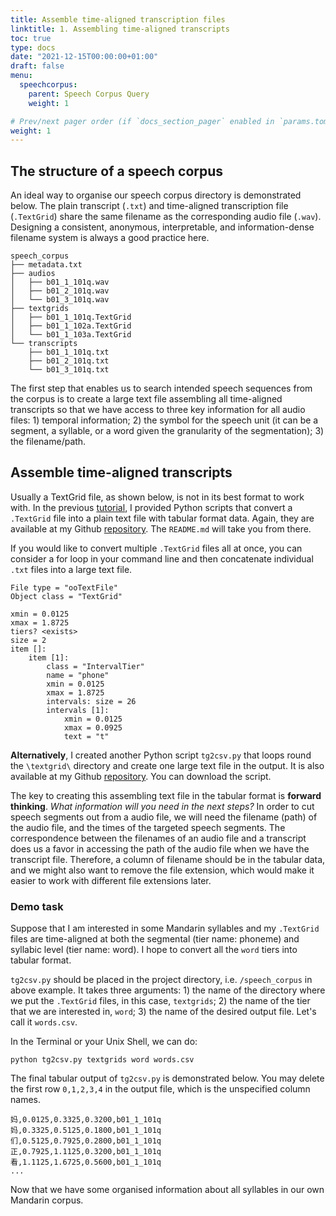 ```yaml
---
title: Assemble time-aligned transcription files
linktitle: 1. Assembling time-aligned transcripts
toc: true
type: docs
date: "2021-12-15T00:00:00+01:00"
draft: false
menu:
  speechcorpus:
    parent: Speech Corpus Query
    weight: 1

# Prev/next pager order (if `docs_section_pager` enabled in `params.toml`)
weight: 1
---
```


## The structure of a speech corpus
An ideal way to organise our speech corpus directory is demonstrated below. The plain transcript (`.txt`) and time-aligned transcription file (`.TextGrid`) share the same filename as the corresponding audio file (`.wav`). Designing a consistent, anonymous, interpretable, and information-dense filename system is always a good practice here.

```
speech_corpus
├── metadata.txt
├── audios
│   ├── b01_1_101q.wav
│   ├── b01_2_101q.wav
│   └── b01_3_101q.wav
├── textgrids
│   ├── b01_1_101q.TextGrid
│   ├── b01_1_102a.TextGrid
│   └── b01_1_103a.TextGrid
└── transcripts
    ├── b01_1_101q.txt
    ├── b01_2_101q.txt
    └── b01_3_101q.txt
```

The first step that enables us to search intended speech sequences from the corpus is to create a large text file assembling all time-aligned transcripts so that we have access to three key information for all audio files: 1) temporal information; 2) the symbol for the speech unit (it can be a segment, a syllable, or a word given the granularity of the segmentation); 3) the filename/path.

## Assemble time-aligned transcripts

Usually a TextGrid file, as shown below, is not in its best format to work with. In the previous [tutorial](https://chenzixu.rbind.io/resources/1forcedalignment/fa5/), I provided Python scripts that convert a `.TextGrid` file into a plain text file with tabular format data. Again, they are available at my Github [repository](https://github.com/chenchenzi/textgrid2table). The `README.md` will take you from there.

If you would like to convert multiple `.TextGrid` files all at once, you can consider a for loop in your command line and then concatenate individual `.txt` files into a large text file.

```
File type = "ooTextFile"
Object class = "TextGrid"

xmin = 0.0125 
xmax = 1.8725 
tiers? <exists> 
size = 2 
item []: 
    item [1]:
        class = "IntervalTier" 
        name = "phone" 
        xmin = 0.0125 
        xmax = 1.8725 
        intervals: size = 26 
        intervals [1]:
            xmin = 0.0125 
            xmax = 0.0925 
            text = "t" 
```

**Alternatively**, I created another Python script `tg2csv.py` that loops round the `\textgrid\` directory and create one large text file in the output. It is also available at my Github [repository](https://github.com/chenchenzi/textgrid2table). You can download the script.

The key to creating this assembling text file in the tabular format is **forward thinking**. *What information will you need in the next steps?* In order to cut speech segments out from a audio file, we will need the filename (path) of the audio file, and the times of the targeted speech segments. 
The correspondence between the filenames of an audio file and a transcript does us a favor in accessing the path of the audio file when we have the transcript file. Therefore, a column of filename should be in the tabular data, and we might also want to remove the file extension, which would make it easier to work with different file extensions later.

### Demo task
Suppose that I am interested in some Mandarin syllables and my `.TextGrid` files are time-aligned at both the segmental (tier name: phoneme) and syllabic level (tier name: word). I hope to convert all the `word` tiers into tabular format. 

`tg2csv.py` should be placed in the project directory, i.e. `/speech_corpus` in above example. It takes three arguments: 1) the name of the directory where we put the `.TextGrid` files, in this case, `textgrids`; 2) the name of the tier that we are interested in, `word`; 3) the name of the desired output file. Let's call it `words.csv`.

In the Terminal or your Unix Shell, we can do:
```
python tg2csv.py textgrids word words.csv
```
The final tabular output of `tg2csv.py` is demonstrated below. You may delete the first row `0,1,2,3,4` in the output file, which is the unspecified column names.

```
妈,0.0125,0.3325,0.3200,b01_1_101q
妈,0.3325,0.5125,0.1800,b01_1_101q
们,0.5125,0.7925,0.2800,b01_1_101q
正,0.7925,1.1125,0.3200,b01_1_101q
看,1.1125,1.6725,0.5600,b01_1_101q
...
```

Now that we have some organised information about all syllables in our own Mandarin corpus.

